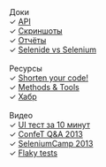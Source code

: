 <div class="left-menu">
  <div>Доки</div>
  <div>✓ <a href="/documentation.html">API</a></div>
  <div>✓ <a href="/documentation/screenshots.html">Скриншоты</a></div>
  <div>✓ <a href="/documentation/reports.html">Отчёты</a></div>
  <div>✓ <a href="/documentation/selenide-vs-selenium.html">Selenide vs Selenium</a></div>

  <br/>
  <div>Ресурсы</div>
  <div>✓ <a href="https://prezi.com/d18jggopjyaj/selenide-shorten-your-code/" target="_blank">Shorten your code!</a></div>
  <div>✓ <a href="https://www.methodsandtools.com/tools/selenide.php" target="_blank">Methods & Tools</a></div>
  <div>✓ <a href="https://habrahabr.ru/post/143269/" target="_blank">Хабр</a></div>

  <br/>
  <div>Видео</div>
  <div>✓ <a class="video" href="https://vimeo.com/106867878">UI тест за 10 минут</a></div>
  <div>✓ <a class="video" href="https://www.youtube.com/watch?v=MTHhflyh8Ck">ConfeT Q&A 2013</a></div>
  <div>✓ <a target="_blank" href="https://seleniumcamp.com/archive/selenium-camp-2013/materials/tdd-with-selenide/">SeleniumCamp 2013</a></div>
  <div>✓ <a target="_blank" href="https://www.youtube.com/watch?v=zOiSo1hYjF8">Flaky tests</a></div>

</div>
